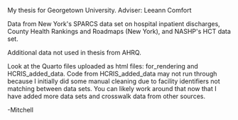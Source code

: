My thesis for Georgetown University.
Adviser: Leeann Comfort

Data from New York's SPARCS data set on hospital inpatient discharges, County Health Rankings and Roadmaps (New York), and NASHP's HCT data set. 

Additional data not used in thesis from AHRQ. 

Look at the Quarto files uploaded as html files: for_rendering and HCRIS_added_data. 
Code from HCRIS_added_data may not run through because I initially did some manual cleaning due to facility identifiers not matching between data sets. You can likely work around that now that I have added more data sets and crosswalk data from other sources.

-Mitchell
